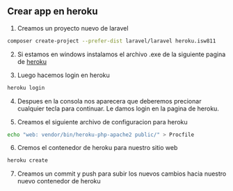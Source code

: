 ## Crear app en heroku

1. Creamos un proyecto nuevo de laravel

```Bash
composer create-project --prefer-dist laravel/laravel heroku.isw811
```

2. Si estamos en windows instalamos el archivo .exe de la siguiente pagina de [heroku](https://devcenter.heroku.com/articles/heroku-cli)

3. Luego hacemos login en heroku

```Bash
heroku login
```

4. Despues en la consola nos aparecera que deberemos precionar cualquier tecla para continuar. Le damos login en la pagina de heroku.

5. Creamos el siguiente archivo de configuracion para heroku

```Bash
echo "web: vendor/bin/heroku-php-apache2 public/" > Procfile
```

6. Cremos el contenedor de heroku para nuestro sitio web

```Bash
heroku create
```

7. Creamos un commit y push para subir los nuevos cambios hacia nuestro nuevo contenedor de heroku

```Bash

```
